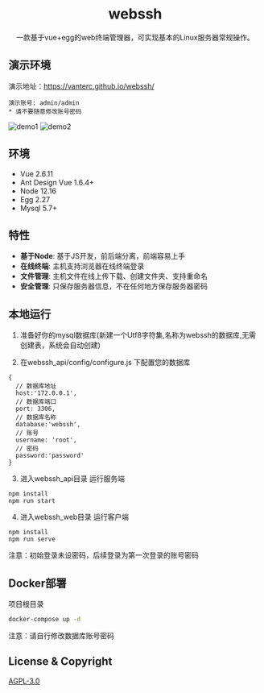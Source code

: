 <h1 align="center">webssh</h1>

<div align="center">

一款基于vue+egg的web终端管理器，可实现基本的Linux服务器常规操作。

</div>

## 演示环境

演示地址：https://vanterc.github.io/webssh/
```
演示账号: admin/admin
* 请不要随意修改账号密码
```
![demo1](https://vanterc.oss-cn-beijing.aliyuncs.com/webssh1.png)
![demo2](https://vanterc.oss-cn-beijing.aliyuncs.com/webssh2.png)
## 环境

* Vue 2.6.11
* Ant Design Vue 1.6.4+
* Node 12.16
* Egg 2.27
* Mysql 5.7+

## 特性

- **基于Node**: 基于JS开发，前后端分离，前端容易上手
- **在线终端**: 主机支持浏览器在线终端登录
- **文件管理**: 主机文件在线上传下载、创建文件夹、支持重命名
- **安全管理**: 只保存服务器信息，不在任何地方保存服务器密码

## 本地运行
1. 准备好你的mysql数据库(新建一个Utf8字符集,名称为webssh的数据库,无需创建表，系统会自动创建)

2. 在webssh_api/config/configure.js 下配置您的数据库
```
{
  // 数据库地址
  host:'172.0.0.1',
  // 数据库端口
  port: 3306,
  // 数据库名称
  database:'webssh',
  // 账号
  username: 'root',
  // 密码
  password:'password'
}
```
3. 进入webssh_api目录 运行服务端
```
npm install
npm run start
```
4. 进入webssh_web目录 运行客户端
```
npm install
npm run serve
```

注意：初始登录未设密码，后续登录为第一次登录的账号密码

## Docker部署
项目根目录
```bash
docker-compose up -d
```
注意：请自行修改数据库账号密码


## License & Copyright
[AGPL-3.0](https://opensource.org/licenses/AGPL-3.0)
